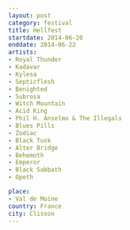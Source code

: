```yaml
---
layout: post
category: festival
title: Hellfest
startdate: 2014-06-20
enddate: 2014-06-22
artists: 
- Royal Thunder
- Kadavar
- Kylesa
- Septicflesh
- Benighted
- Subrosa
- Witch Mountain
- Acid King
- Phil H. Anselmo & The Illegals
- Blues Pills
- Zodiac
- Black Tusk
- Alter Bridge
- Behemoth
- Emperor
- Black Sabbath
- Opeth

place: 
- Val de Moine
country: France
city: Clisson
---
```


